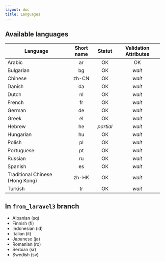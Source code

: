 ```yaml
---
layout: doc
title: Languages
---
```


Available languages
---


| Language | Short name | Statut | Validation Attributes |
|----------|:----------:|:------:|:---------------------:|
| Arabic | ar | OK | OK
| Bulgarian | bg | OK | *wait*
| Chinese | zh-CN | OK | *wait*
| Danish | da | OK | *wait*
| Dutch | nl | OK | *wait*
| French | fr | OK | *wait*
| German | de | OK | *wait*
| Greek | el | OK | *wait*
| Hebrew | he | *partial* | *wait*
| Hungarian | hu | OK | *wait*
| Polish | pl | OK | *wait*
| Portuguese | pt | OK | *wait*
| Russian | ru | OK | *wait*
| Spanish | es | OK | *wait*
| Traditional Chinese (Hong Kong) | zh-HK | OK | *wait*
| Turkish | tr | OK | *wait*

In `from_laravel3` branch
---

* Albanian (sq)
* Finnish (fi)
* Indonesian (id)
* Italian (it)
* Japanese (ja)
* Romanian (ro)
* Serbian (sr)
* Swedish (sv)
